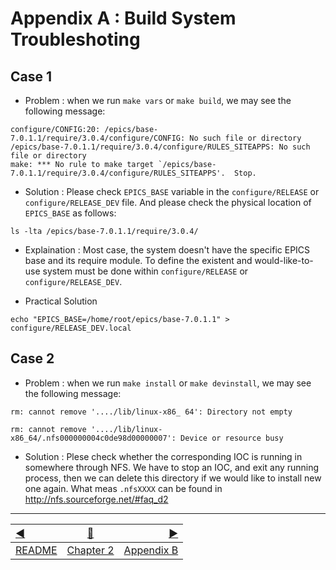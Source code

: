 # Appendix A : Build System Troubleshoting 

## Case 1

* Problem : when we run `make vars` or `make build`, we may see the following message:

```
configure/CONFIG:20: /epics/base-7.0.1.1/require/3.0.4/configure/CONFIG: No such file or directory
/epics/base-7.0.1.1/require/3.0.4/configure/RULES_SITEAPPS: No such file or directory
make: *** No rule to make target `/epics/base-7.0.1.1/require/3.0.4/configure/RULES_SITEAPPS'.  Stop.
```

* Solution : Please check `EPICS_BASE` variable in the `configure/RELEASE` or `configure/RELEASE_DEV` file. And please check the physical location of `EPICS_BASE` as follows:
```
ls -lta /epics/base-7.0.1.1/require/3.0.4/
```

* Explaination :  Most case, the system doesn't have the specific EPICS base and its require module. To define the existent and would-like-to-use system must be done within `configure/RELEASE` or `configure/RELEASE_DEV`. 

* Practical Solution 

```
echo "EPICS_BASE=/home/root/epics/base-7.0.1.1" > configure/RELEASE_DEV.local
```

## Case 2

* Problem : when we run `make install` or `make devinstall`, we may see the following message:

```
rm: cannot remove '..../lib/linux-x86_ 64': Directory not empty

rm: cannot remove '..../lib/linux-x86_64/.nfs000000004c0de98d00000007': Device or resource busy
```
* Solution : Plese check whether the corresponding IOC is running in somewhere through NFS. We have to stop an IOC, and exit any running process, then we can delete this directory if we would like to install new one again. What meas `.nfsXXXX` can be found in http://nfs.sourceforge.net/#faq_d2

------------------
[:arrow_backward:](README.md)  | [:arrow_up_small:](appendixA.md)  | [:arrow_forward:](appendixB.md)
:--- | --- |---: 
[README](README.md) | [Chapter 2](appendixA.md) | [Appendix B](appendixB.md)



